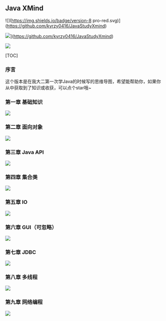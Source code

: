## Java XMind

![](https://img.shields.io/badge/version-8 pro-red.svg)](https://github.com/kyrzy0416/JavaStudyXmind)

![](https://img.shields.io/badge/version-ZEN-#e84393.svg)](https://github.com/kyrzy0416/JavaStudyXmind)

![](https://img.shields.io/badge/适合人群-基础-blue?logo=appveyor&style=for-the-badge)

[TOC]

### 序言

这个版本是在我大二第一次学Java的时候写的思维导图，希望能帮助你，如果你从中获取到了知识或收获，可以点个star哦~



### 第一章 基础知识

![](https://github.com/kyrzy0416/JavaStudyXmind/tree/master/img/第一章.png)



### 第二章 面向对象

![](https://github.com/kyrzy0416/JavaStudyXmind/tree/master/img/第二章.png)



### 第三章 Java API

![](https://github.com/kyrzy0416/JavaStudyXmind/tree/master/img/第三章.png)



### 第四章 集合类

![](https://github.com/kyrzy0416/JavaStudyXmind/tree/master/img/第四章.png)



### 第五章 IO

![](https://github.com/kyrzy0416/JavaStudyXmind/tree/master/img/第五章.png)



### 第六章 GUI（可忽略）

![](https://github.com/kyrzy0416/JavaStudyXmind/tree/master/img/第六章.png)



### 第七章 JDBC

![](https://github.com/kyrzy0416/JavaStudyXmind/tree/master/img/第七章.png)



### 第八章 多线程

![](https://github.com/kyrzy0416/JavaStudyXmind/tree/master/img/第八章.png)



### 第九章 网络编程

![](https://github.com/kyrzy0416/JavaStudyXmind/tree/master/img/第九章.png)
